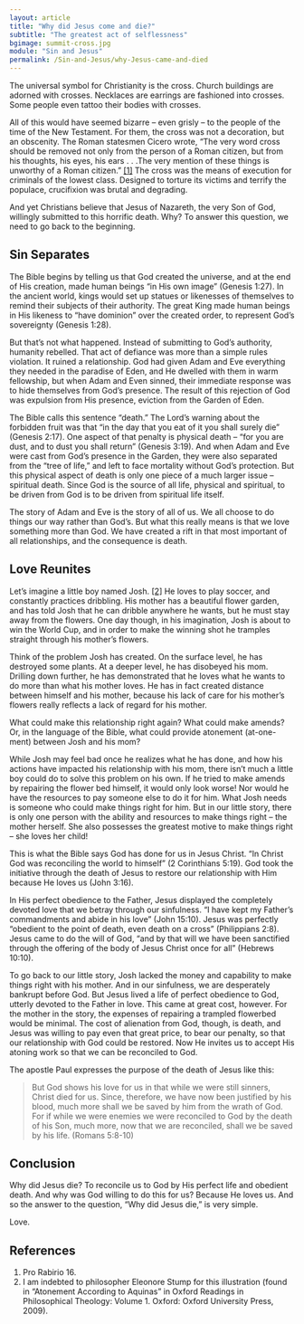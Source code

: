 ```yaml
---
layout: article
title: "Why did Jesus come and die?"
subtitle: "The greatest act of selflessness"
bgimage: summit-cross.jpg
module: "Sin and Jesus"
permalink: /Sin-and-Jesus/why-Jesus-came-and-died
---
```


The universal symbol for Christianity is the cross. Church buildings are adorned with crosses. Necklaces are earrings are fashioned into crosses. Some people even tattoo their bodies with crosses.
 
All of this would have seemed bizarre – even grisly – to the people of the time of the New Testament. For them, the cross was not a decoration, but an obscenity. The Roman statesmen Cicero wrote, “The very word cross should be removed not only from the person of a Roman citizen, but from his thoughts, his eyes, his ears . . .The very mention of these things is unworthy of a Roman citizen.” [[1]]({{page.permalink}}/#References) The cross was the means of execution for criminals of the lowest class. Designed to torture its victims and terrify the populace, crucifixion was brutal and degrading.
 
And yet Christians believe that Jesus of Nazareth, the very Son of God, willingly submitted to this horrific death. Why? To answer this question, we need to go back to the beginning.
 
## Sin Separates
The Bible begins by telling us that God created the universe, and at the end of His creation, made human beings “in His own image” (Genesis 1:27). In the ancient world, kings would set up statues or likenesses of themselves to remind their subjects of their authority. The great King made human beings in His likeness to “have dominion” over the created order, to represent God’s sovereignty (Genesis 1:28).
 
But that’s not what happened. Instead of submitting to God’s authority, humanity rebelled. That act of defiance was more than a simple rules violation. It ruined a relationship. God had given Adam and Eve everything they needed in the paradise of Eden, and He dwelled with them in warm fellowship, but when Adam and Even sinned, their immediate response was to hide themselves from God’s presence. The result of this rejection of God was expulsion from His presence, eviction from the Garden of Eden.
 
The Bible calls this sentence “death.” The Lord’s warning about the forbidden fruit was that “in the day that you eat of it you shall surely die” (Genesis 2:17). One aspect of that penalty is physical death – “for you are dust, and to dust you shall return” (Genesis 3:19). And when Adam and Eve were cast from God’s presence in the Garden, they were also separated from the “tree of life,” and left to face mortality without God’s protection. But this physical aspect of death is only one piece of a much larger issue – spiritual death. Since God is the source of all life, physical and spiritual, to be driven from God is to be driven from spiritual life itself.
 
The story of Adam and Eve is the story of all of us. We all choose to do things our way rather than God’s. But what this really means is that we love something more than God. We have created a rift in that most important of all relationships, and the consequence is death.

## Love Reunites
Let’s imagine a little boy named Josh. [[2]]({{page.permalink}}/#References) He loves to play soccer, and constantly practices dribbling. His mother has a beautiful flower garden, and has told Josh that he can dribble anywhere he wants, but he must stay away from the flowers. One day though, in his imagination, Josh is about to win the World Cup, and in order to make the winning shot he tramples straight through his mother’s flowers.
 
Think of the problem Josh has created. On the surface level, he has destroyed some plants. At a deeper level, he has disobeyed his mom. Drilling down further, he has demonstrated that he loves what he wants to do more than what his mother loves. He has in fact created distance between himself and his mother, because his lack of care for his mother’s flowers really reflects a lack of regard for his mother.
 
What could make this relationship right again? What could make amends? Or, in the language of the Bible, what could provide atonement (at-one-ment) between Josh and his mom?
 
While Josh may feel bad once he realizes what he has done, and how his actions have impacted his relationship with his mom, there isn’t much a little boy could do to solve this problem on his own. If he tried to make amends by repairing the flower bed himself, it would only look worse! Nor would he have the resources to pay someone else to do it for him. What Josh needs is someone who could make things right for him. But in our little story, there is only one person with the ability and resources to make things right – the mother herself. She also possesses the greatest motive to make things right – she loves her child!
 
This is what the Bible says God has done for us in Jesus Christ. “In Christ God was reconciling the world to himself” (2 Corinthians 5:19). God took the initiative through the death of Jesus to restore our relationship with Him because He loves us (John 3:16).
 
In His perfect obedience to the Father, Jesus displayed the completely devoted love that we betray through our sinfulness. “I have kept my Father’s commandments and abide in his love” (John 15:10). Jesus was perfectly “obedient to the point of death, even death on a cross” (Philippians 2:8). Jesus came to do the will of God, “and by that will we have been sanctified through the offering of the body of Jesus Christ once for all” (Hebrews 10:10).
 
To go back to our little story, Josh lacked the money and capability to make things right with his mother. And in our sinfulness, we are desperately bankrupt before God. But Jesus lived a life of perfect obedience to God, utterly devoted to the Father in love. This came at great cost, however. For the mother in the story, the expenses of repairing a trampled flowerbed would be minimal. The cost of alienation from God, though, is death, and Jesus was willing to pay even that great price, to bear our penalty, so that our relationship with God could be restored. Now He invites us to accept His atoning work so that we can be reconciled to God.
 
The apostle Paul expresses the purpose of the death of Jesus like this:
 
> But God shows his love for us in that while we were still sinners, Christ died for us.  Since, therefore, we have now been justified by his blood, much more shall we be saved by him from the wrath of God. For if while we were enemies we were reconciled to God by the death of his Son, much more, now that we are reconciled, shall we be saved by his life. (Romans 5:8-10)
 
## Conclusion
 
Why did Jesus die? To reconcile us to God by His perfect life and obedient death. And why was God willing to do this for us? Because He loves us. And so the answer to the question, “Why did Jesus die,” is very simple.
 
Love.

## References <a id="References"></a>
1. Pro Rabirio 16.
2. I am indebted to philosopher Eleonore Stump for this illustration (found in “Atonement According to Aquinas” in Oxford Readings in Philosophical Theology: Volume 1. Oxford: Oxford University Press, 2009).